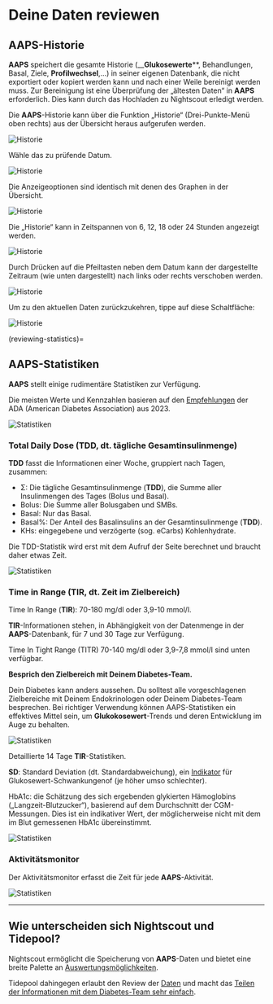 # **Deine Daten reviewen**

## **AAPS-Historie**

**AAPS** speichert die gesamte Historie (__**Glukosewerte****, Behandlungen, Basal, Ziele, **Profilwechsel**,…) in seiner eigenen Datenbank, die nicht exportiert oder kopiert werden kann und nach einer Weile bereinigt werden muss. Zur Bereinigung ist eine Überprüfung der „ältesten Daten“ in **AAPS** erforderlich. Dies kann durch das Hochladen zu Nightscout erledigt werden.

Die **AAPS**-Historie kann über die Funktion „Historie“ (Drei-Punkte-Menü oben rechts) aus der Übersicht heraus aufgerufen werden.

![Historie](../images/Maintenance/historybrowser.png)

Wähle das zu prüfende Datum.

![Historie](../images/Maintenance/historybrowser2.png)

Die Anzeigeoptionen sind identisch mit denen des Graphen in der Übersicht.

![Historie](../images/Maintenance/historybrowser3.png)

Die „Historie“ kann in Zeitspannen von 6, 12, 18 oder 24 Stunden angezeigt werden.

![Historie](../images/Maintenance/historybrowser4.png)

Durch Drücken auf die Pfeiltasten neben dem Datum kann der dargestellte Zeitraum (wie unten dargestellt) nach links oder rechts verschoben werden.

![Historie](../images/Maintenance/historybrowser5.png)

Um zu den aktuellen Daten zurückzukehren, tippe auf diese Schaltfläche:

![Historie](../images/Maintenance/historybrowser6.png)

(reviewing-statistics)=
## **AAPS-Statistiken**

**AAPS** stellt einige rudimentäre Statistiken zur Verfügung.

Die meisten Werte und Kennzahlen basieren auf den [Empfehlungen](https://diabetesjournals.org/care/article/46/Supplement_1/S97/148053/6-Glycemic-Targets-Standards-of-Care-in-Diabetes) der ADA (American Diabetes Association) aus 2023.

![Statistiken](../images/Maintenance/statistics.png)

### Total Daily Dose (TDD, dt. tägliche Gesamtinsulinmenge)

**TDD** fasst die Informationen einer Woche, gruppiert nach Tagen, zusammen:

- Σ: Die tägliche Gesamtinsulinmenge (**TDD**), die Summe aller Insulinmengen des Tages (Bolus und Basal).
- Bolus: Die Summe aller Bolusgaben und SMBs.
- Basal: Nur das Basal.
- Basal%: Der Anteil des Basalinsulins an der Gesamtinsulinmenge (**TDD**).
- KHs: eingegebene und verzögerte (sog. eCarbs) Kohlenhydrate.

Die TDD-Statistik wird erst mit dem Aufruf der Seite berechnet und braucht daher etwas Zeit.

![Statistiken](../images/Maintenance/statistics2.png)

### Time in Range (TIR, dt. Zeit im Zielbereich)

Time In Range (**TIR**): 70-180 mg/dl oder 3,9-10 mmol/l.

**TIR**-Informationen stehen, in Abhängigkeit von der Datenmenge in der **AAPS**-Datenbank, für 7 und 30 Tage zur Verfügung.

Time In Tight Range (TITR) 70-140 mg/dl oder 3,9-7,8 mmol/l sind unten verfügbar.

**Besprich den Zielbereich mit Deinem Diabetes-Team.**

Dein Diabetes kann anders aussehen. Du solltest alle vorgeschlagenen Zielbereiche mit Deinem Endokrinologen oder Deinem Diabetes-Team besprechen. Bei richtiger Verwendung können AAPS-Statistiken ein effektives Mittel sein, um __Glukokosewert__-Trends und deren Entwicklung im Auge zu behalten.

![Statistiken](../images/Maintenance/statistics3.png)

Detaillierte 14 Tage **TIR**-Statistiken.

**SD**: Standard Deviation (dt. Standardabweichung), ein [Indikator](https://www.ncbi.nlm.nih.gov/pmc/articles/PMC3125941/) für Glukosewert-Schwankungenof (je höher umso schlechter).

HbA1c: die Schätzung des sich ergebenden glykierten Hämoglobins („Langzeit-Blutzucker“), basierend auf dem Durchschnitt der CGM-Messungen. Dies ist ein indikativer Wert, der möglicherweise nicht mit dem im Blut gemessenen HbA1c übereinstimmt.

![Statistiken](../images/Maintenance/statistics4.png)

### Aktivitätsmonitor

Der Aktivitätsmonitor erfasst die Zeit für jede **AAPS**-Aktivität.

![Statistiken](../images/Maintenance/statistics5.png)

------

## **Wie unterscheiden sich Nightscout und Tidepool?**

Nightscout ermöglicht die Speicherung von **AAPS**-Daten und bietet eine breite Palette an [Auswertungsmöglichkeiten](https://nightscout.github.io/nightscout/reports/).

Tidepool dahingegen erlaubt den Review der [Daten](https://www.tidepool.org/viewing-your-data) und macht das [Teilen der Informationen mit dem Diabetes-Team sehr einfach](https://www.tidepool.org/providers/how-it-works#tidepool-data-platform).